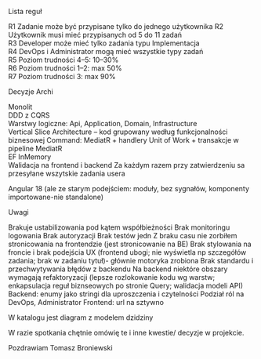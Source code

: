 Lista reguł 

R1  Zadanie może być przypisane tylko do jednego użytkownika 
R2  Użytkownik musi mieć przypisanych od 5 do 11 zadań       
R3  Developer może mieć tylko zadania typu Implementacja     
R4  DevOps i Administrator mogą mieć wszystkie typy zadań    
R5  Poziom trudności 4–5: 10–30%                             
R6  Poziom trudności 1–2: max 50%                            
R7  Poziom trudności 3: max 90%     

Decyzje Archi

Monolit                                                                       
DDD z CQRS                                                                    
Warstwy logiczne: Api, Application, Domain, Infrastructure                    
Vertical Slice Architecture – kod grupowany według funkcjonalności biznesowej 
Command: MediatR + handlery
Unit of Work + transakcje w pipeline MediatR  
EF InMemory                                
Walidacja na frontend i backend
Za każdym razem przy zatwierdzeniu sa przesyłane wszytskie zadania usera

Angular 18 (ale ze starym podejściem: moduły, bez sygnałów, komponenty importowane-nie standalone)

Uwagi

Brakuje ustabilizowania pod kątem współbieżności
Brak monitoringu logowania
Brak autoryzacji
Brak testów jedn
Z braku casu nie zorbiłem stronicowania na frontendzie (jest stronicowanie na BE)
Brak stylowania na froncie i brak podejścia UX (frontend ubogi; nie wyświetla np szczegółów zadania; brak w zadaniu tytuł)- głównie motoryka zrobiona
Brak standardu i przechwytywania błędów z backendu
Na backend niektóre obszary wymagają refaktoryzacji (lepsze rozlokowanie kodu wg warstw; enkapsulacja reguł biznseowych po stronie Query; walidacja modeli API)
Backend: enumy jako stringi dla uproszczenia i czytelności
Podział ról na DevOps, Administrator
Frontend: url na sztywno

W katalogu jest diagram z modelem dzidziny


W razie spotkania chętnie omówię te i inne kwestie/ decyzje w projekcie.

Pozdrawiam
Tomasz Broniewski                        